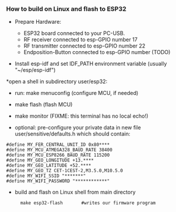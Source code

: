 
### How to build on Linux and flash to ESP32

* Prepare Hardware:
  * ESP32 board connected to your PC-USB.
  * RF receiver connected to esp-GPIO number 17
  * RF transmitter connected to esp-GPIO number 22
  * Endposition-Button connected to esp-GPIO number (TODO)


* Install esp-idf and set IDF_PATH environment variable (usually "~/esp/esp-idf")

*open a shell in subdirectory user/esp32:
 * run: make menuconfig  (configure MCU, if needed)
 * make flash        (flash MCU)
 * make monitor      (FIXME: this terminal has no local echo!)

* optional: pre-configure your private data in new file user/sensitive/defaults.h which should contain:
```
#define MY_FER_CENTRAL_UNIT_ID 0x80****
#define MY_MCU_ATMEGA328_BAUD_RATE 38400
#define MY_MCU_ESP8266_BAUD_RATE 115200
#define MY_GEO_LONGITUDE +13.****
#define MY_GEO_LATITUDE +52.****
#define MY_GEO_TZ CET-1CEST-2,M3.5.0,M10.5.0
#define MY_WIFI_SSID "*******"
#define MY_WIFI_PASSWORD "************"
```

* build and flash on Linux shell from main directory


        make esp32-flash       #writes our firmware program

